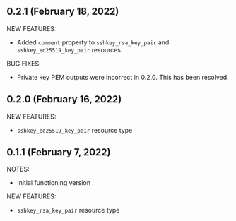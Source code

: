 ## 0.2.1 (February 18, 2022)

NEW FEATURES:

* Added `comment` property to `sshkey_rsa_key_pair` and `sshkey_ed25519_key_pair` resources.

BUG FIXES:

* Private key PEM outputs were incorrect in 0.2.0. This has been resolved.

## 0.2.0 (February 16, 2022)

NEW FEATURES:

* `sshkey_ed25519_key_pair` resource type

## 0.1.1 (February 7, 2022)

NOTES:

* Initial functioning version

NEW FEATURES:

* `sshkey_rsa_key_pair` resource type

